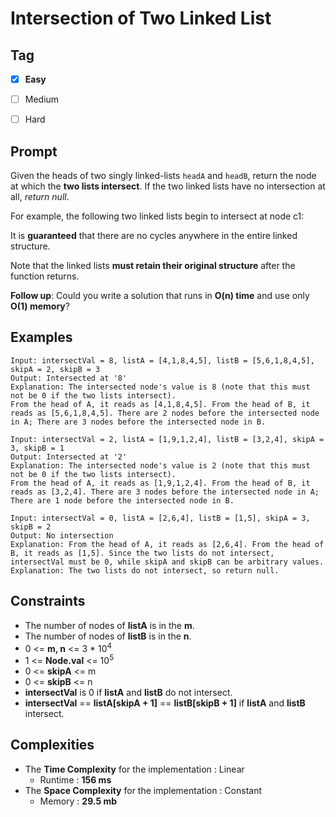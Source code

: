 # Intersection of Two Linked List
## Tag
- [x] **Easy**  
- [ ] Medium 
- [ ] Hard  
  

## Prompt
Given the heads of two singly linked-lists `headA` and `headB`, return the node at which the **two lists intersect**. If the two linked lists have no intersection at all, *return null*.  
  
For example, the following two linked lists begin to intersect at node c1:  
  
  
It is **guaranteed** that there are no cycles anywhere in the entire linked structure.  
  
Note that the linked lists **must retain their original structure** after the function returns.  
  
**Follow up**: Could you write a solution that runs in **O(n) time** and use only **O(1) memory**?  
  
## Examples

```
Input: intersectVal = 8, listA = [4,1,8,4,5], listB = [5,6,1,8,4,5], skipA = 2, skipB = 3
Output: Intersected at '8'
Explanation: The intersected node's value is 8 (note that this must not be 0 if the two lists intersect).
From the head of A, it reads as [4,1,8,4,5]. From the head of B, it reads as [5,6,1,8,4,5]. There are 2 nodes before the intersected node in A; There are 3 nodes before the intersected node in B.
```

```
Input: intersectVal = 2, listA = [1,9,1,2,4], listB = [3,2,4], skipA = 3, skipB = 1
Output: Intersected at '2'
Explanation: The intersected node's value is 2 (note that this must not be 0 if the two lists intersect).
From the head of A, it reads as [1,9,1,2,4]. From the head of B, it reads as [3,2,4]. There are 3 nodes before the intersected node in A; There are 1 node before the intersected node in B.
```

```
Input: intersectVal = 0, listA = [2,6,4], listB = [1,5], skipA = 3, skipB = 2
Output: No intersection
Explanation: From the head of A, it reads as [2,6,4]. From the head of B, it reads as [1,5]. Since the two lists do not intersect, intersectVal must be 0, while skipA and skipB can be arbitrary values.
Explanation: The two lists do not intersect, so return null.
```
  
## Constraints
* The number of nodes of **listA** is in the **m**.
* The number of nodes of **listB** is in the **n**.
* 0 <= **m, n** <= 3 * 10<sup>4</sup>
* 1 <= **Node.val** <= 10<sup>5</sup>
* 0 <= **skipA** <= m
* 0 <= **skipB** <= n
* **intersectVal** is 0 if **listA** and **listB** do not intersect.
* **intersectVal** == **listA[skipA + 1]** == **listB[skipB + 1]** if **listA** and **listB** intersect.
  
## Complexities
* The **Time Complexity** for the implementation : Linear
  * Runtime : **156 ms**  
* The **Space Complexity** for the implementation : Constant
  * Memory : **29.5 mb**